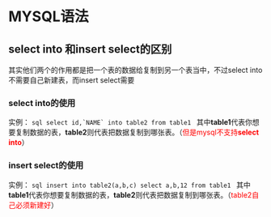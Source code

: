 # MYSQL语法
## select into 和insert select的区别
其实他们两个的作用都是把一个表的数据给复制到另一个表当中，不过select into不需要自己新建表，而insert select需要
### **select into**的使用
实例：
```sql select id,`NAME` into table2 from table1 ```
其中**table1**代表你想要复制数据的表，**table2**则代表把数据复制到哪张表。（<font color=red>但是mysql不支持**select into**</font>）
### **insert select**的使用
实例：
```sql insert into table2(a,b,c) select a,b,12 from table1 ```
其中**table1**代表你想要复制数据的表，**table2**则代表把数据复制到哪张表。（<font color=red>table2自己必须新建好</font>）



